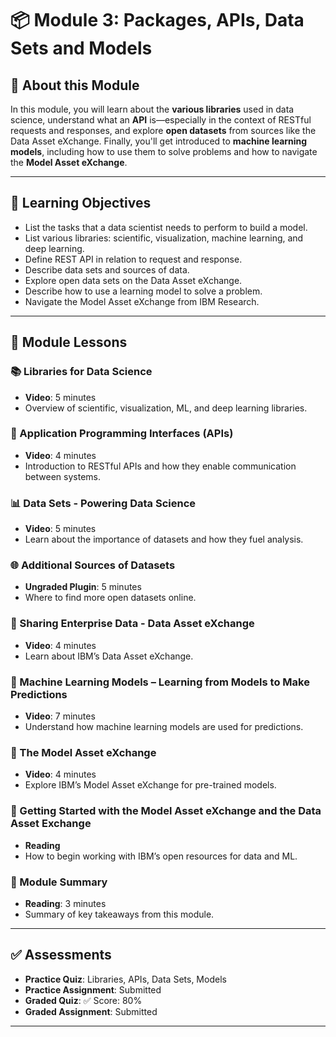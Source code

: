 # 📦 Module 3: Packages, APIs, Data Sets and Models

## 📌 About this Module
In this module, you will learn about the **various libraries** used in data science, understand what an **API** is—especially in the context of RESTful requests and responses, and explore **open datasets** from sources like the Data Asset eXchange. Finally, you'll get introduced to **machine learning models**, including how to use them to solve problems and how to navigate the **Model Asset eXchange**.

---

## 🎯 Learning Objectives

- List the tasks that a data scientist needs to perform to build a model.
- List various libraries: scientific, visualization, machine learning, and deep learning.
- Define REST API in relation to request and response.
- Describe data sets and sources of data.
- Explore open data sets on the Data Asset eXchange.
- Describe how to use a learning model to solve a problem.
- Navigate the Model Asset eXchange from IBM Research.

---

## 🧠 Module Lessons

### 📚 Libraries for Data Science
- **Video**: 5 minutes  
- Overview of scientific, visualization, ML, and deep learning libraries.

### 🔌 Application Programming Interfaces (APIs)
- **Video**: 4 minutes  
- Introduction to RESTful APIs and how they enable communication between systems.

### 📊 Data Sets - Powering Data Science
- **Video**: 5 minutes  
- Learn about the importance of datasets and how they fuel analysis.

### 🌐 Additional Sources of Datasets
- **Ungraded Plugin**: 5 minutes  
- Where to find more open datasets online.

### 🏢 Sharing Enterprise Data - Data Asset eXchange
- **Video**: 4 minutes  
- Learn about IBM’s Data Asset eXchange.

### 🧠 Machine Learning Models – Learning from Models to Make Predictions
- **Video**: 7 minutes  
- Understand how machine learning models are used for predictions.

### 🔁 The Model Asset eXchange
- **Video**: 4 minutes  
- Explore IBM’s Model Asset eXchange for pre-trained models.

### 📖 Getting Started with the Model Asset eXchange and the Data Asset Exchange
- **Reading**  
- How to begin working with IBM’s open resources for data and ML.

### 📌 Module Summary
- **Reading**: 3 minutes  
- Summary of key takeaways from this module.

---

## ✅ Assessments

- **Practice Quiz**: Libraries, APIs, Data Sets, Models  
- **Practice Assignment**: Submitted  
- **Graded Quiz**: ✅ Score: 80%  
- **Graded Assignment**: Submitted

---
